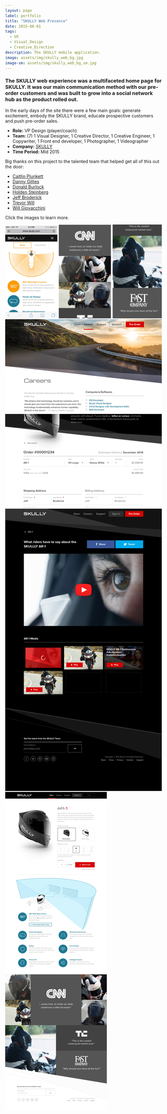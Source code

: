 ```yaml
---
layout: page
label: portfolio
title: "SKULLY Web Presence"
date: 2015-06-01
tags:
  - UX
  - Visual_Design
  - Creative_Direction
description: The SKULLY mobile application.
image: assets/img/skully_web_bg.jpg
image-sm: assets/img/skully_web_bg_sm.jpg
---
```


### The SKULLY web experience was a multifaceted home page for SKULLY. It was our main communication method with our pre-order customers and was built to grow into a social network hub as the product rolled out.  

In the early days of the site there were a few main goals: generate excitement, embody the SKULLY brand, educate prospective customers and push pre-order sales.

+ **Role:** VP Design (player/coach)
+ **Team:** (7) 1 Visual Designer, 1 Creative Director, 1 Creative Engineer, 1 Copywriter, 1 Front end developer, 1 Photographer, 1 Videographer
+ **Company:** [SKULLY](https://en.wikipedia.org/wiki/Skully_(helmet))
+ **Time Period:** Mid 2015

 
Big thanks on this project to the talented team that helped get all of this out the door:
* [Caitlin Plunkett](https://www.behance.net/stateofrime)
* [Danny Gillies](linkedin.com/in/danielgillies1)
* [Donald Burlock](http://www.theburlockgroup.com)
* [Holden Steinberg](https://www.linkedin.com/in/holdensteinberg/)
* [Jeff Broderick](http://brdrck.me/) 
* [Trevor Will](http://trevorwillphoto.com/)
* [Will Giovacchini](www.willgiovacchini.com)

Click the images to learn more. 

<a href="/assets/img/sk_web_img1.jpg" data-fancybox="gallery" data-caption="We decided to focus heavily on mobile optimization and designed everything 'mobile first'.">
  <img src="/assets/img/sk_web_img1.jpg" alt="" />
</a>

<a href="/assets/img/sk_web_img2.jpg" data-fancybox="gallery" data-caption="Selection of imagery was very important to keep the right feel for the brand: forward thinking, adventure and class.">
  <img src="/assets/img/sk_web_img2.jpg" alt="" />
</a>

<a href="/assets/img/sk_web_img3.jpg" data-fancybox="gallery" data-caption="Clean modern design with rider information brought forward was the order of the day.">
  <img src="/assets/img/sk_web_img3.jpg" alt="" />
</a>


<a href="/assets/img/sk_web_img4.jpg" data-fancybox="gallery" data-caption="As a heavy content company, we were always looking for ways to leverage our other properties (instagram, youtube, vimeo, etc) and bring them together in one place, keeping the site stocked with fresh content without too much manual work.">
  <img src="/assets/img/sk_web_img4.jpg" alt="" />
</a>

<a href="/assets/img/sk_web_img5.jpg" data-fancybox="gallery" data-caption="Communicating the value of an expensive helmet, with features most people had never experienced was a continual challenge for our team.">
  <img src="/assets/img/sk_web_img5.jpg" alt="" />
</a>
